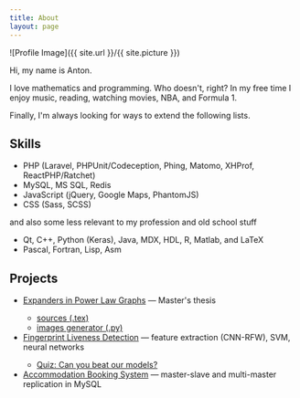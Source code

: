 ```yaml
---
title: About
layout: page
---
```

![Profile Image]({{ site.url }}/{{ site.picture }})

<p>Hi, my name is Anton.</p>

<p>
    I love mathematics and programming. Who doesn't, right?
    In my free time I enjoy music, reading, watching movies, NBA, and Formula 1.
</p>

<p>Finally, I'm always looking for ways to extend the following lists.</p>

<h2>Skills</h2>

<ul class="skill-list">
    <li>PHP (Laravel, PHPUnit/Codeception, Phing, Matomo, XHProf, ReactPHP/Ratchet)</li>
    <li>MySQL, MS SQL, Redis</li>
    <li>JavaScript (jQuery, Google Maps, PhantomJS)</li>
    <li>CSS (Sass, SCSS)</li>
</ul>

and also some less relevant to my profession and old school stuff

<ul class="skill-list">
    <li>Qt, C++, Python (Keras), Java, MDX, HDL, R, Matlab, and LaTeX</li>
    <li>Pascal, Fortran, Lisp, Asm</li>
</ul>

<h2>Projects</h2>

<ul>
    <li><a href="https://theses.lib.sfu.ca/4953/show">Expanders in Power Law Graphs</a>&nbsp;&mdash; Master's thesis</li>
    <ul>
        <li><a href="https://github.com/splinter89/expanders-thesis">sources (.tex)</a></li>
        <li><a href="https://github.com/splinter89/expanders-thesis-img-generator">images generator (.py)</a></li>
    </ul>
    <li><a href="https://github.com/splinter89/cmpt-726-fld">Fingerprint Liveness Detection</a>&nbsp;&mdash; feature extraction (CNN-RFW), SVM, neural networks</li>
    <ul>
        <li><a href="https://github.com/splinter89/cmpt-726-fld-quiz">Quiz: Can you beat our models?</a></li>
    </ul>
    <li><a href="https://github.com/splinter89/cmpt-740-db-replication">Accommodation Booking System</a>&nbsp;&mdash; master-slave and multi-master replication in MySQL</li>
</ul>

